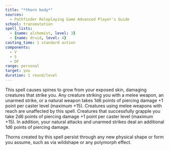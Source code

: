 ```yaml
---
title: "*thorn body*"
sources:
  - Pathfinder Roleplaying Game Advanced Player's Guide
school: transmutation
spell_lists:
  - {name: alchemist, level: 3}
  - {name: druid, level: 4}
casting_time: 1 standard action
components:
  - V
  - S
  - DF
range: personal
target: you
duration: 1 round/level
---
```


This spell causes spines to grow from your exposed skin, damaging creatures that strike you. Any creature striking you with a melee weapon, an unarmed strike, or a natural weapon takes 1d6 points of piercing damage +1 point per caster level (maximum +15). Creatures using melee weapons with reach are unaffected by this spell. Creatures that successfully grapple you take 2d6 points of piercing damage +1 point per caster level (maximum +15). In addition, your natural attacks and unarmed strikes deal an additional 1d6 points of piercing damage.

Thorns created by this spell persist through any new physical shape or form you assume, such as via wildshape or any polymorph effect.


